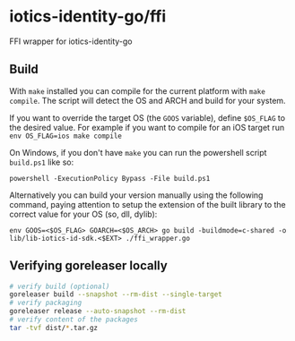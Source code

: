 # iotics-identity-go/ffi

FFI wrapper for iotics-identity-go

## Build

With `make` installed you can compile for the current platform with
`make compile`. The script will detect the OS and ARCH and build for your system.

If you want to override the target OS (the `GOOS` variable), define `$OS_FLAG` to the desired value.
For example if you want to compile for an iOS target run
`env OS_FLAG=ios make compile`


On Windows, if you don't have `make` you can run the powershell script `build.ps1` like so:

`powershell -ExecutionPolicy Bypass -File build.ps1`

Alternatively you can build your version manually using the following command, 
paying attention to setup the extension of the built library to the correct value for your OS (so, dll, dylib):

`env GOOS=<$OS_FLAG> GOARCH=<$OS_ARCH> go build -buildmode=c-shared -o lib/lib-iotics-id-sdk.<$EXT> ./ffi_wrapper.go`

## Verifying goreleaser locally

```bash
# verify build (optional)
goreleaser build --snapshot --rm-dist --single-target
# verify packaging
goreleaser release --auto-snapshot --rm-dist
# verify content of the packages
tar -tvf dist/*.tar.gz
```
